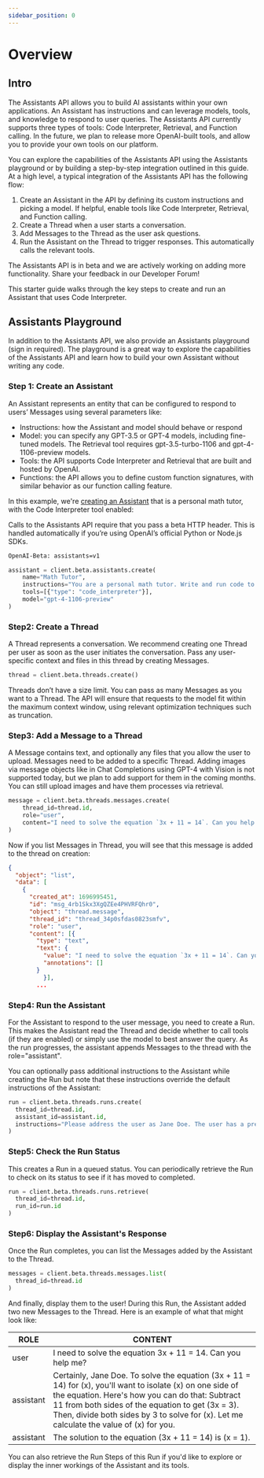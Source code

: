 ```yaml
---
sidebar_position: 0
---
```


# Overview
## Intro

The Assistants API allows you to build AI assistants within your own applications. An Assistant has instructions and can leverage models, tools, and knowledge to respond to user queries. The Assistants API currently supports three types of tools: Code Interpreter, Retrieval, and Function calling. In the future, we plan to release more OpenAI-built tools, and allow you to provide your own tools on our platform.

You can explore the capabilities of the Assistants API using the Assistants playground or by building a step-by-step integration outlined in this guide. At a high level, a typical integration of the Assistants API has the following flow:

1. Create an Assistant in the API by defining its custom instructions and picking a model. If helpful, enable tools like Code Interpreter, Retrieval, and Function calling.
2. Create a Thread when a user starts a conversation.
3. Add Messages to the Thread as the user ask questions.
4. Run the Assistant on the Thread to trigger responses. This automatically calls the relevant tools.

The Assistants API is in beta and we are actively working on adding more functionality. Share your feedback in our Developer Forum!

This starter guide walks through the key steps to create and run an Assistant that uses Code Interpreter.

## Assistants Playground

In addition to the Assistants API, we also provide an Assistants playground (sign in required). The playground is a great way to explore the capabilities of the Assistants API and learn how to build your own Assistant without writing any code.

### Step 1: Create an Assistant

An Assistant represents an entity that can be configured to respond to users’ Messages using several parameters like:

* Instructions: how the Assistant and model should behave or respond
* Model: you can specify any GPT-3.5 or GPT-4 models, including fine-tuned models. The Retrieval tool requires gpt-3.5-turbo-1106 and gpt-4-1106-preview models.
* Tools: the API supports Code Interpreter and Retrieval that are built and hosted by OpenAI.
* Functions: the API allows you to define custom function signatures, with similar behavior as our function calling feature.

In this example, we're [creating an Assistant](/docs/api-reference/assistants/createAssistant) that is a personal math tutor, with the Code Interpreter tool enabled:

Calls to the Assistants API require that you pass a beta HTTP header. This is handled automatically if you’re using OpenAI’s official Python or Node.js SDKs.

```bash "
OpenAI-Beta: assistants=v1
```

```python "
assistant = client.beta.assistants.create(
    name="Math Tutor",
    instructions="You are a personal math tutor. Write and run code to answer math questions.",
    tools=[{"type": "code_interpreter"}],
    model="gpt-4-1106-preview"
)
```

### Step2: Create a Thread

A Thread represents a conversation. We recommend creating one Thread per user as soon as the user initiates the conversation. Pass any user-specific context and files in this thread by creating Messages.

```python "
thread = client.beta.threads.create()
```

Threads don’t have a size limit. You can pass as many Messages as you want to a Thread. The API will ensure that requests to the model fit within the maximum context window, using relevant optimization techniques such as truncation.

### Step3: Add a Message to a Thread

A Message contains text, and optionally any files that you allow the user to upload. Messages need to be added to a specific Thread. Adding images via message objects like in Chat Completions using GPT-4 with Vision is not supported today, but we plan to add support for them in the coming months. You can still upload images and have them processes via retrieval.

```python "
message = client.beta.threads.messages.create(
    thread_id=thread.id,
    role="user",
    content="I need to solve the equation `3x + 11 = 14`. Can you help me?"
)
```

Now if you list Messages in Thread, you will see that this message is added to the thread on creation:

```json "
{
  "object": "list",
  "data": [
    {
      "created_at": 1696995451,
      "id": "msg_4rb1Skx3XgQZEe4PHVRFQhr0",
      "object": "thread.message",
      "thread_id": "thread_34p0sfdas0823smfv",
      "role": "user",
      "content": [{
        "type": "text",
        "text": {
          "value": "I need to solve the equation `3x + 11 = 14`. Can you help me?",
          "annotations": []
        }
          }],
        ...
```

### Step4: Run the Assistant

For the Assistant to respond to the user message, you need to create a Run. This makes the Assistant read the Thread and decide whether to call tools (if they are enabled) or simply use the model to best answer the query. As the run progresses, the assistant appends Messages to the thread with the role="assistant".

You can optionally pass additional instructions to the Assistant while creating the Run but note that these instructions override the default instructions of the Assistant:

```python "
run = client.beta.threads.runs.create(
  thread_id=thread.id,
  assistant_id=assistant.id,
  instructions="Please address the user as Jane Doe. The user has a premium account."
)
```

### Step5: Check the Run Status

This creates a Run in a queued status. You can periodically retrieve the Run to check on its status to see if it has moved to completed.

```python "
run = client.beta.threads.runs.retrieve(
  thread_id=thread.id,
  run_id=run.id
)
```

### Step6: Display the Assistant's Response

Once the Run completes, you can list the Messages added by the Assistant to the Thread.

```python "
messages = client.beta.threads.messages.list(
  thread_id=thread.id
)
```

And finally, display them to the user! During this Run, the Assistant added two new Messages to the Thread. Here is an example of what that might look like:

| ROLE | CONTENT |
| -----| -----   |
| user | I need to solve the equation 3x + 11 = 14. Can you help me? |
| assistant | Certainly, Jane Doe. To solve the equation (3x + 11 = 14) for (x), you'll want to isolate (x) on one side of the equation. Here's how you can do that: Subtract 11 from both sides of the equation to get (3x = 3). Then, divide both sides by 3 to solve for (x). Let me calculate the value of (x) for you. | 
| assistant | The solution to the equation (3x + 11 = 14) is (x = 1). |

You can also retrieve the Run Steps of this Run if you'd like to explore or display the inner workings of the Assistant and its tools.